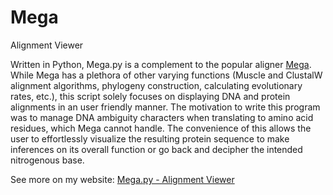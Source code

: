 # Mega
Alignment Viewer

Written in Python, Mega.py is a complement to the popular aligner <a href="http://www.megasoftware.net/">Mega</a>. While Mega has a plethora of other varying functions (Muscle and ClustalW alignment algorithms, phylogeny construction, calculating evolutionary rates, etc.), this script solely focuses on displaying DNA and protein alignments in an user friendly manner. The motivation to write this program was to manage DNA ambiguity characters when translating to amino acid residues, which Mega cannot handle. The convenience of this allows the user to effortlessly visualize the resulting protein sequence to make inferences on its overall function or go back and decipher the intended nitrogenous base.

See more on my website: <a href="https://matthewpreston.github.io/programs/Mega/index.html">Mega.py - Alignment Viewer</a>
